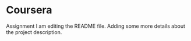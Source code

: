 # Coursera
Assignment
I am editing the README file. Adding some more details about the project description.
